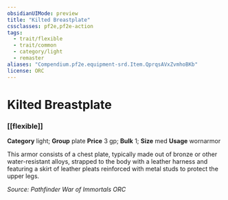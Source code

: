 ```yaml
---
obsidianUIMode: preview
title: "Kilted Breastplate"
cssclasses: pf2e,pf2e-action
tags:
  - trait/flexible
  - trait/common
  - category/light
  - remaster
aliases: "Compendium.pf2e.equipment-srd.Item.QprqsAVxZvmhoBKb"
license: ORC
---
```

# Kilted Breastplate

### [[flexible]]

**Category** light; **Group** plate
**Price** 3 gp; 
**Bulk** 1; **Size** med
**Usage** wornarmor

This armor consists of a chest plate, typically made out of bronze or other water-resistant alloys, strapped to the body with a leather harness and featuring a skirt of leather pleats reinforced with metal studs to protect the upper legs.

*Source: Pathfinder War of Immortals*
*ORC*